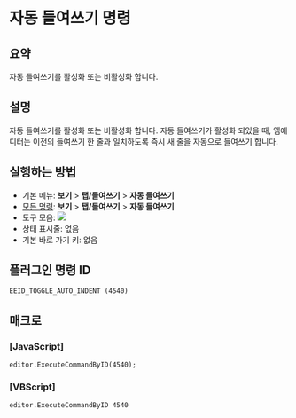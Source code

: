 # 자동 들여쓰기 명령

## 요약

자동 들여쓰기를 활성화 또는 비활성화 합니다.

## 설명

자동 들여쓰기를 활성화 또는 비활성화 합니다.
자동 들여쓰기가 활성화 되있을 때, 엠에디터는 이전의 들여쓰기 한 줄과 일치하도록 즉시 새 줄을 자동으로 들여쓰기 합니다.

## 실행하는 방법

- 기본 메뉴: **보기** \> **탭/들여쓰기** \> **자동 들여쓰기**
- [모든 명령](../tools/all_commands): **보기** \> **탭/들여쓰기** \> **자동 들여쓰기**
- 도구 모음:
![](../../images/auto_indent24x16..png)
- 상태 표시줄: 없음
- 기본 바로 가기 키: 없음

## 플러그인 명령 ID

```
EEID_TOGGLE_AUTO_INDENT (4540)
```

## 매크로

### \[JavaScript\]

```
editor.ExecuteCommandByID(4540);
```

### \[VBScript\]

```
editor.ExecuteCommandByID 4540
```
